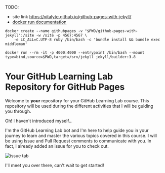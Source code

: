 TODO:
- site link https://vitalyte.github.io/github-pages-with-jekyll/
- [docker run documentation](https://docs.docker.com/engine/reference/run/#clean-up---rm)

```
docker create --name githubpages -v "$PWD/github-pages-with-jekyll":/site -w /site -p 4567:4567 \
    -e LC_ALL=C.UTF-8 ruby /bin/bash -c 'bundle install && bundle exec middleman'

```

```
docker run --rm -it -p 4000:4000 --entrypoint /bin/bash --mount type=bind,source=$PWD,target=/srv/jekyll jekyll/builder:3.8
```

# Your GitHub Learning Lab Repository for GitHub Pages

Welcome to **your** repository for your GitHub Learning Lab course. This repository will be used during the different activities that I will be guiding you through. 

Oh! I haven't introduced myself...

I'm the GitHub Learning Lab bot and I'm here to help guide you in your journey to learn and master the various topics covered in this course. I will be using Issue and Pull Request comments to communicate with you. In fact, I already added an issue for you to check out.

![issue tab](https://lab.github.com/public/images/issue_tab.png)

I'll meet you over there, can't wait to get started!
